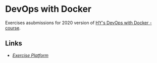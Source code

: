 # DevOps with Docker
Exercises asubmissions for 2020 version of [HY's DevOps with Docker -course](https://courses.helsinki.fi/en/aytkt21025en/132141109).

## Links
- [*Exercise Platform*](https://devopswithdocker.com/)
